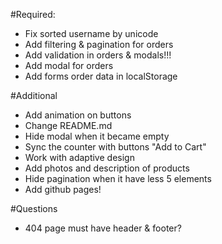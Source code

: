 #Required:
- Fix sorted username by unicode
- Add filtering & pagination for orders
- Add validation in orders & modals!!!
- Add modal for orders
- Add forms order data in localStorage

#Additional
- Add animation on buttons
- Change README.md
- Hide modal when it became empty
- Sync the counter with buttons "Add to Cart"
- Work with adaptive design
- Add photos and description of products
- Hide pagination when it have less 5 elements
- Add github pages!

#Questions
- 404 page must have header & footer?